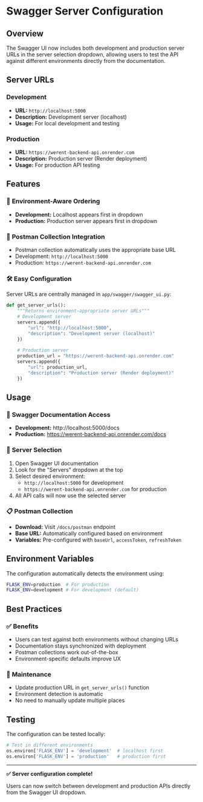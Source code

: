 # Swagger Server Configuration

## Overview

The Swagger UI now includes both development and production server URLs in the server selection dropdown, allowing users to test the API against different environments directly from the documentation.

## Server URLs

### Development
- **URL:** `http://localhost:5000`
- **Description:** Development server (localhost)
- **Usage:** For local development and testing

### Production  
- **URL:** `https://werent-backend-api.onrender.com`
- **Description:** Production server (Render deployment)
- **Usage:** For production API testing

## Features

### 🔄 **Environment-Aware Ordering**
- **Development:** Localhost appears first in dropdown
- **Production:** Production server appears first in dropdown

### 📱 **Postman Collection Integration**
- Postman collection automatically uses the appropriate base URL
- Development: `http://localhost:5000`
- Production: `https://werent-backend-api.onrender.com`

### 🛠 **Easy Configuration**
Server URLs are centrally managed in `app/swagger/swagger_ui.py`:

```python
def get_server_urls():
    """Returns environment-appropriate server URLs"""
    # Development server
    servers.append({
        "url": "http://localhost:5000",
        "description": "Development server (localhost)"
    })
    
    # Production server
    production_url = "https://werent-backend-api.onrender.com"
    servers.append({
        "url": production_url,
        "description": "Production server (Render deployment)"
    })
```

## Usage

### 📖 **Swagger Documentation Access**
- **Development:** http://localhost:5000/docs
- **Production:** https://werent-backend-api.onrender.com/docs

### 🎯 **Server Selection**
1. Open Swagger UI documentation
2. Look for the "Servers" dropdown at the top
3. Select desired environment:
   - `http://localhost:5000` for development
   - `https://werent-backend-api.onrender.com` for production
4. All API calls will now use the selected server

### 📋 **Postman Collection**
- **Download:** Visit `/docs/postman` endpoint
- **Base URL:** Automatically configured based on environment
- **Variables:** Pre-configured with `baseUrl`, `accessToken`, `refreshToken`

## Environment Variables

The configuration automatically detects the environment using:

```bash
FLASK_ENV=production  # For production
FLASK_ENV=development # For development (default)
```

## Best Practices

### ✅ **Benefits**
- Users can test against both environments without changing URLs
- Documentation stays synchronized with deployment
- Postman collections work out-of-the-box
- Environment-specific defaults improve UX

### 🔧 **Maintenance**
- Update production URL in `get_server_urls()` function
- Environment detection is automatic
- No need to manually update multiple places

## Testing

The configuration can be tested locally:

```python
# Test in different environments
os.environ['FLASK_ENV'] = 'development'  # localhost first
os.environ['FLASK_ENV'] = 'production'   # production first
```

---

**✅ Server configuration complete!** 

Users can now switch between development and production APIs directly from the Swagger UI dropdown.
